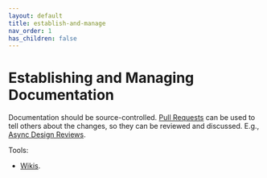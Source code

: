 ```yaml
---
layout: default
title: establish-and-manage
nav_order: 1
has_children: false
---
```


# Establishing and Managing Documentation

Documentation should be source-controlled. [Pull Requests](../guidance/pull-requests.md) can be used to tell others about the changes, so they can be reviewed and discussed. E.g., [Async Design Reviews](../../design/design-reviews/recipes/async-design-reviews.md).

Tools:

- [Wikis](../tools/wikis.md).
